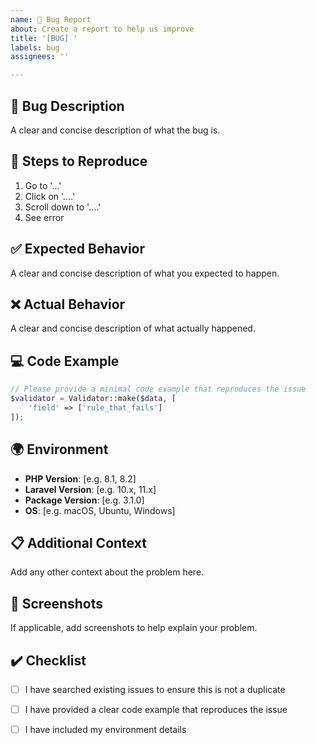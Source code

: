 ```yaml
---
name: 🐛 Bug Report
about: Create a report to help us improve
title: '[BUG] '
labels: bug
assignees: ''

---
```


## 🐛 Bug Description
A clear and concise description of what the bug is.

## 🔄 Steps to Reproduce
1. Go to '...'
2. Click on '....'
3. Scroll down to '....'
4. See error

## ✅ Expected Behavior
A clear and concise description of what you expected to happen.

## ❌ Actual Behavior
A clear and concise description of what actually happened.

## 💻 Code Example
```php
// Please provide a minimal code example that reproduces the issue
$validator = Validator::make($data, [
    'field' => ['rule_that_fails']
]);
```

## 🌍 Environment
- **PHP Version**: [e.g. 8.1, 8.2]
- **Laravel Version**: [e.g. 10.x, 11.x]
- **Package Version**: [e.g. 3.1.0]
- **OS**: [e.g. macOS, Ubuntu, Windows]

## 📋 Additional Context
Add any other context about the problem here.

## 📸 Screenshots
If applicable, add screenshots to help explain your problem.

## ✔️ Checklist
- [ ] I have searched existing issues to ensure this is not a duplicate
- [ ] I have provided a clear code example that reproduces the issue
- [ ] I have included my environment details

